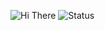 ![Hi There](https://readme-typing-svg.herokuapp.com?color=7dee90&size=30&vCenter=true&lines=%F0%9F%91%8B+HI+,+I+am+Vishu+!)
![Status](https://github-readme-stats.vercel.app/api?username=Adityavishu&theme=dark&show_icons=true)
